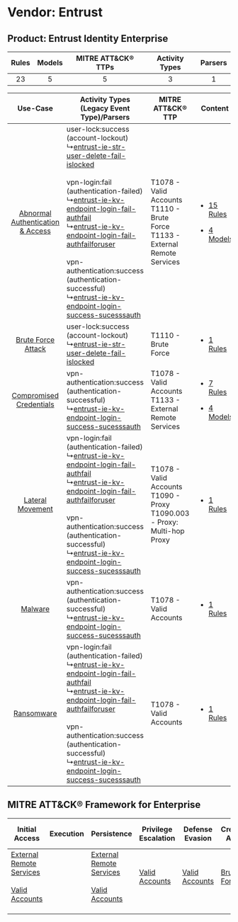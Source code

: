 Vendor: Entrust
===============
Product: Entrust Identity Enterprise
------------------------------------
| Rules | Models | MITRE ATT&CK® TTPs | Activity Types | Parsers |
|:-----:|:------:|:------------------:|:--------------:|:-------:|
|  23   |   5    |         5          |       3        |    1    |

|    Use-Case    | Activity Types (Legacy Event Type)/Parsers    | MITRE ATT&CK® TTP    | Content    |
|:----:| ---- | ---- | ---- |
| [Abnormal Authentication & Access](../../../UseCases/uc_abnormal_authentication_&_access.md) |  user-lock:success (account-lockout)<br> ↳[entrust-ie-str-user-delete-fail-islocked](Ps/pC_entrustiestruserdeletefailislocked.md)<br><br> vpn-login:fail (authentication-failed)<br> ↳[entrust-ie-kv-endpoint-login-fail-authfail](Ps/pC_entrustiekvendpointloginfailauthfail.md)<br> ↳[entrust-ie-kv-endpoint-login-fail-authfailforuser](Ps/pC_entrustiekvendpointloginfailauthfailforuser.md)<br><br> vpn-authentication:success (authentication-successful)<br> ↳[entrust-ie-kv-endpoint-login-success-sucesssauth](Ps/pC_entrustiekvendpointloginsuccesssucesssauth.md)<br> | T1078 - Valid Accounts<br>T1110 - Brute Force<br>T1133 - External Remote Services<br> | [<ul><li>15 Rules</li></ul><ul><li>4 Models</li></ul>](RM/r_m_entrust_entrust_identity_enterprise_Abnormal_Authentication_&_Access.md) |
|    [Brute Force Attack](../../../UseCases/uc_brute_force_attack.md)    |  user-lock:success (account-lockout)<br> ↳[entrust-ie-str-user-delete-fail-islocked](Ps/pC_entrustiestruserdeletefailislocked.md)<br>    | T1110 - Brute Force<br>    | [<ul><li>1 Rules</li></ul>](RM/r_m_entrust_entrust_identity_enterprise_Brute_Force_Attack.md)    |
|          [Compromised Credentials](../../../UseCases/uc_compromised_credentials.md)          |  vpn-authentication:success (authentication-successful)<br> ↳[entrust-ie-kv-endpoint-login-success-sucesssauth](Ps/pC_entrustiekvendpointloginsuccesssucesssauth.md)<br>    | T1078 - Valid Accounts<br>T1133 - External Remote Services<br>    | [<ul><li>7 Rules</li></ul><ul><li>4 Models</li></ul>](RM/r_m_entrust_entrust_identity_enterprise_Compromised_Credentials.md)    |
|    [Lateral Movement](../../../UseCases/uc_lateral_movement.md)    |  vpn-login:fail (authentication-failed)<br> ↳[entrust-ie-kv-endpoint-login-fail-authfail](Ps/pC_entrustiekvendpointloginfailauthfail.md)<br> ↳[entrust-ie-kv-endpoint-login-fail-authfailforuser](Ps/pC_entrustiekvendpointloginfailauthfailforuser.md)<br><br> vpn-authentication:success (authentication-successful)<br> ↳[entrust-ie-kv-endpoint-login-success-sucesssauth](Ps/pC_entrustiekvendpointloginsuccesssucesssauth.md)<br>    | T1078 - Valid Accounts<br>T1090 - Proxy<br>T1090.003 - Proxy: Multi-hop Proxy<br>     | [<ul><li>1 Rules</li></ul>](RM/r_m_entrust_entrust_identity_enterprise_Lateral_Movement.md)    |
|    [Malware](../../../UseCases/uc_malware.md)    |  vpn-authentication:success (authentication-successful)<br> ↳[entrust-ie-kv-endpoint-login-success-sucesssauth](Ps/pC_entrustiekvendpointloginsuccesssucesssauth.md)<br>    | T1078 - Valid Accounts<br>    | [<ul><li>1 Rules</li></ul>](RM/r_m_entrust_entrust_identity_enterprise_Malware.md)    |
|    [Ransomware](../../../UseCases/uc_ransomware.md)    |  vpn-login:fail (authentication-failed)<br> ↳[entrust-ie-kv-endpoint-login-fail-authfail](Ps/pC_entrustiekvendpointloginfailauthfail.md)<br> ↳[entrust-ie-kv-endpoint-login-fail-authfailforuser](Ps/pC_entrustiekvendpointloginfailauthfailforuser.md)<br><br> vpn-authentication:success (authentication-successful)<br> ↳[entrust-ie-kv-endpoint-login-success-sucesssauth](Ps/pC_entrustiekvendpointloginsuccesssucesssauth.md)<br>    | T1078 - Valid Accounts<br>    | [<ul><li>1 Rules</li></ul>](RM/r_m_entrust_entrust_identity_enterprise_Ransomware.md)    |

MITRE ATT&CK® Framework for Enterprise
--------------------------------------
| Initial Access                                                                                                                                   | Execution | Persistence                                                                                                                                      | Privilege Escalation                                                | Defense Evasion                                                     | Credential Access                                                | Discovery | Lateral Movement | Collection | Command and Control                                                                                                                       | Exfiltration | Impact |
| ------------------------------------------------------------------------------------------------------------------------------------------------ | --------- | ------------------------------------------------------------------------------------------------------------------------------------------------ | ------------------------------------------------------------------- | ------------------------------------------------------------------- | ---------------------------------------------------------------- | --------- | ---------------- | ---------- | ----------------------------------------------------------------------------------------------------------------------------------------- | ------------ | ------ |
| [External Remote Services](https://attack.mitre.org/techniques/T1133)<br><br>[Valid Accounts](https://attack.mitre.org/techniques/T1078)<br><br> |           | [External Remote Services](https://attack.mitre.org/techniques/T1133)<br><br>[Valid Accounts](https://attack.mitre.org/techniques/T1078)<br><br> | [Valid Accounts](https://attack.mitre.org/techniques/T1078)<br><br> | [Valid Accounts](https://attack.mitre.org/techniques/T1078)<br><br> | [Brute Force](https://attack.mitre.org/techniques/T1110)<br><br> |           |                  |            | [Proxy: Multi-hop Proxy](https://attack.mitre.org/techniques/T1090/003)<br><br>[Proxy](https://attack.mitre.org/techniques/T1090)<br><br> |              |        |